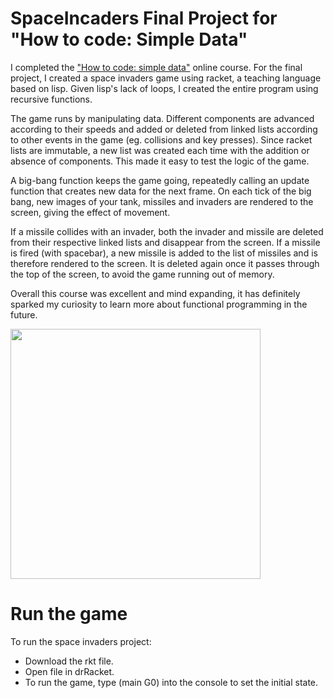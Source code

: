 # SpaceIncaders Final Project for "How to code: Simple Data"

I completed the <a href="https://courses.edx.org/certificates/6cab91bc64474e0885eb4a72eb9c0b29">"How to code: simple data"</a> online course. For the final project, I created a space invaders game using racket, a teaching language based on lisp. Given lisp's lack of loops, I created the entire program using recursive functions.

The game runs by manipulating data. Different components are advanced according to their speeds and added or deleted from linked lists according to other events in the game (eg. collisions and key presses). Since racket lists are immutable, a new list was created each time with the addition or absence of components. This made it easy to test the logic of the game.

A big-bang function keeps the game going, repeatedly calling an update function that creates new data for the next frame. On each tick of the big bang, new images of your tank, missiles and invaders are rendered to the screen, giving the effect of movement.

If a missile collides with an invader, both the invader and missile are deleted from their respective linked lists and disappear from the screen. If a missile is fired (with spacebar), a new missile is added to the list of missiles and is therefore rendered to the screen. It is deleted again once it passes through the top of the screen, to avoid the game running out of memory.

Overall this course was excellent and mind expanding, it has definitely sparked my curiosity to learn more about functional programming in the future.

<img align="center" src="https://staceycarter-scholarship-application.netlify.com/spaceInvaders.gif" height=400px />

# Run the game
To run the space invaders project:
* Download the rkt file. 
* Open file in drRacket. 
* To run the game, type (main G0) into the console to set the initial state.

